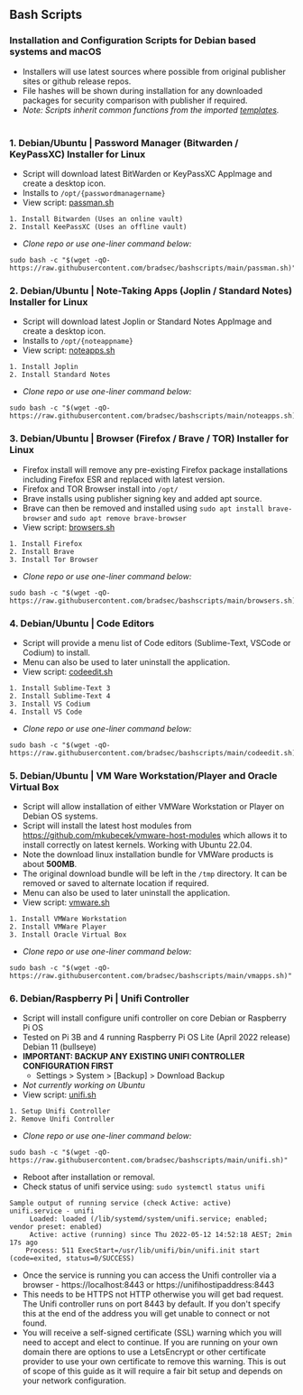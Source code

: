 ## Bash Scripts
### Installation and Configuration Scripts for Debian based systems and macOS
* Installers will use latest sources where possible from original publisher sites or github release repos.
* File hashes will be shown during installation for any downloaded packages for security comparison with publisher if required.
* *Note: Scripts inherit common functions from the imported <a href="https://github.com/bradsec/bashscripts/tree/main/templates" target="_blank">templates</a>.*
<br/><br/>

### 1. Debian/Ubuntu | Password Manager (Bitwarden / KeyPassXC) Installer for Linux
* Script will download latest BitWarden or KeyPassXC AppImage and create a desktop icon.  
* Installs to `/opt/{passwordmanagername}`
* View script: <a href="https://github.com/bradsec/bashscripts/tree/main/passman.sh" target="_blank">passman.sh</a>
```terminal
1. Install Bitwarden (Uses an online vault)
2. Install KeePassXC (Uses an offline vault)
```
* *Clone repo or use one-liner command below:*
```terminal
sudo bash -c "$(wget -qO- https://raw.githubusercontent.com/bradsec/bashscripts/main/passman.sh)"
```

### 2. Debian/Ubuntu | Note-Taking Apps (Joplin / Standard Notes) Installer for Linux
* Script will download latest Joplin or Standard Notes AppImage and create a desktop icon.  
* Installs to `/opt/{noteappname}`
* View script: <a href="https://github.com/bradsec/bashscripts/tree/main/noteapps.sh" target="_blank">noteapps.sh</a>
```terminal
1. Install Joplin
2. Install Standard Notes
```
* *Clone repo or use one-liner command below:*
```terminal
sudo bash -c "$(wget -qO- https://raw.githubusercontent.com/bradsec/bashscripts/main/noteapps.sh)"
```

### 3. Debian/Ubuntu | Browser (Firefox / Brave / TOR) Installer for Linux
* Firefox install will remove any pre-existing Firefox package installations including Firefox ESR and replaced with latest version.  
* Firefox and TOR Browser install into `/opt/`
* Brave installs using publisher signing key and added apt source.
* Brave can then be removed and installed using `sudo apt install brave-browser` and `sudo apt remove brave-browser`  
* View script: <a href="https://github.com/bradsec/bashscripts/tree/main/browsers.sh" target="_blank">browsers.sh</a>
```terminal
1. Install Firefox
2. Install Brave
3. Install Tor Browser
```
* *Clone repo or use one-liner command below:*
```terminal
sudo bash -c "$(wget -qO- https://raw.githubusercontent.com/bradsec/bashscripts/main/browsers.sh)"
```

### 4. Debian/Ubuntu | Code Editors
* Script will provide a menu list of Code editors (Sublime-Text, VSCode or Codium) to install.
* Menu can also be used to later uninstall the application.  
* View script: <a href="https://github.com/bradsec/bashscripts/tree/main/codeedit.sh" target="_blank">codeedit.sh</a>
```terminal
1. Install Sublime-Text 3
2. Install Sublime-Text 4
3. Install VS Codium
4. Install VS Code
```
* *Clone repo or use one-liner command below:*
```terminal
sudo bash -c "$(wget -qO- https://raw.githubusercontent.com/bradsec/bashscripts/main/codeedit.sh)"
```

### 5. Debian/Ubuntu | VM Ware Workstation/Player and Oracle Virtual Box
* Script will allow installation of either VMWare Workstation or Player on Debian OS systems.
* Script will install the latest host modules from https://github.com/mkubecek/vmware-host-modules which allows it to install correctly on latest kernels. Working with Ubuntu 22.04.
* Note the download linux installation bundle for VMWare products is about **500MB**.  
* The original download bundle will be left in the `/tmp` directory. It can be removed or saved to alternate location if required.
* Menu can also be used to later uninstall the application. 
* View script: <a href="https://github.com/bradsec/bashscripts/tree/main/vmapps.sh" target="_blank">vmware.sh</a>
```terminal
1. Install VMWare Workstation
2. Install VMWare Player
3. Install Oracle Virtual Box
```
* *Clone repo or use one-liner command below:*
```terminal
sudo bash -c "$(wget -qO- https://raw.githubusercontent.com/bradsec/bashscripts/main/vmapps.sh)"
```

### 6. Debian/Raspberry Pi | Unifi Controller
* Script will install configure unifi controller on core Debian or Raspberry Pi OS
* Tested on Pi 3B and 4 running Raspberry Pi OS Lite (April 2022 release) Debian 11 (bullseye)
* **IMPORTANT: BACKUP ANY EXISTING UNIFI CONTROLLER CONFIGURATION FIRST**
  * Settings > System > [Backup] > Download Backup
* *Not currently working on Ubuntu*
* View script: <a href="https://github.com/bradsec/bashscripts/tree/main/unifi.sh" target="_blank">unifi.sh</a>
```terminal
1. Setup Unifi Controller
2. Remove Unifi Controller
```
* *Clone repo or use one-liner command below:*
```terminal
sudo bash -c "$(wget -qO- https://raw.githubusercontent.com/bradsec/bashscripts/main/unifi.sh)"
```

* Reboot after installation or removal.  
* Check status of unifi service using: `sudo systemctl status unifi`  
```terminal
Sample output of running service (check Active: active)
unifi.service - unifi
     Loaded: loaded (/lib/systemd/system/unifi.service; enabled; vendor preset: enabled)
     Active: active (running) since Thu 2022-05-12 14:52:18 AEST; 2min 17s ago
    Process: 511 ExecStart=/usr/lib/unifi/bin/unifi.init start (code=exited, status=0/SUCCESS)
```
* Once the service is running you can access the Unifi controller via a browser - https://localhost:8443 or https://unifihostipaddress:8443
* This needs to be HTTPS not HTTP otherwise you will get bad request. The Unifi controller runs on port 8443 by default. If you don't specify this at the end of the address you will get unable to connect or not found. 
* You will receive a self-signed certificate (SSL) warning which you will need to accept and elect to continue. If you are running on your own domain there are options to use a LetsEncrypt or other certificate provider to use your own certificate to remove this warning. This is out of scope of this guide as it will require a fair bit setup and depends on your network configuration.  
